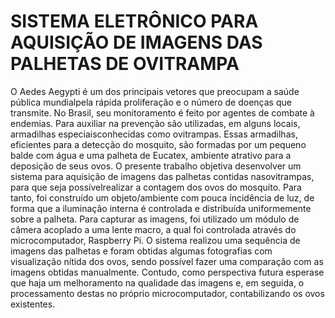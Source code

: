 # SISTEMA ELETRÔNICO PARA AQUISIÇÃO DE IMAGENS DAS PALHETAS DE OVITRAMPA

O Aedes Aegypti é um dos principais vetores que preocupam a saúde pública mundialpela
rápida proliferação e o número de doenças que transmite. No Brasil, seu monitoramento é
feito por agentes de combate à endemias. Para auxiliar na prevenção são utilizadas, em alguns
locais, armadilhas especiaisconhecidas como ovitrampas. Essas armadilhas, eficientes para a
detecção do mosquito, são formadas por um pequeno balde com água e uma palheta de
Eucatex, ambiente atrativo para a deposição de seus ovos. O presente trabalho objetiva
desenvolver um sistema para aquisição de imagens das palhetas contidas nasovitrampas, para
que seja possívelrealizar a contagem dos ovos do mosquito. Para tanto, foi construído um
objeto/ambiente com pouca incidência de luz, de forma que a iluminação interna é controlada
e distribuída uniformemente sobre a palheta. Para capturar as imagens, foi utilizado um
módulo de câmera acoplado a uma lente macro, a qual foi controlada através do
microcomputador, Raspberry Pi. O sistema realizou uma sequência de imagens das palhetas e
foram obtidas algumas fotografias com visualização nítida dos ovos, sendo possível fazer uma
comparação com as imagens obtidas manualmente. Contudo, como perspectiva futura esperase
que haja um melhoramento na qualidade das imagens e, em seguida, o processamento
destas no próprio microcomputador, contabilizando os ovos existentes.
